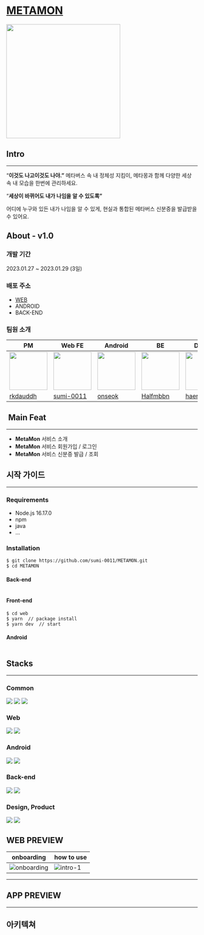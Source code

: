 # [METAMON](https://metamon-bay.vercel.app/)

<img src="https://user-images.githubusercontent.com/49177223/216245538-163196e7-8d32-4865-a5bb-b1acf223190d.png" width="300" height="300">

## Intro

---

“**이것도 나고이것도 나야.”**
메타버스 속 내 정체성 지킴이, 메타몽과 함께 다양한 세상 속 내 모습을 한번에 관리하세요.

“**세상이 바뀌어도 내가 나임을 알 수 있도록”**

어디에 누구와 있든 내가 나임을 알 수 있게,
현실과 통합된 메타버스 신분증을 발급받을 수 있어요.

## About - v1.0

### 개발 기간

2023.01.27 ~ 2023.01.29 (3일)

### 배포 주소

- [WEB](https://metamon-bay.vercel.app/)
- ANDROID
- BACK-END

### 팀원 소개

| PM                                                                                        | Web FE                                                                                    | Android                                                                                   | BE                                                                                         | Design                                                                                     |
| ----------------------------------------------------------------------------------------- | ----------------------------------------------------------------------------------------- | ----------------------------------------------------------------------------------------- | ------------------------------------------------------------------------------------------ | ------------------------------------------------------------------------------------------ |
| <img src="https://avatars.githubusercontent.com/u/72741178?v=4" width="100" height="100"> | <img src="https://avatars.githubusercontent.com/u/49177223?v=4" width="100" height="100"> | <img src="https://avatars.githubusercontent.com/u/76798309?v=4" width="100" height="100"> | <img src="https://avatars.githubusercontent.com/u/105899098?v=4" width="100" height="100"> | <img src="https://avatars.githubusercontent.com/u/123734760?v=4" width="100" height="100"> |
| [rkdauddh](https://github.com/rkdauddh)                                                   | [sumi-0011](https://github.com/sumi-0011)                                                 | [onseok](https://github.com/onseok)                                                       | [Halfmbbn](https://github.com/Halfmbbn)                                                              | [haerimme1](https://github.com/haerimme1)                                                  |

##  Main Feat

---

- **MetaMon** 서비스 소개
- **MetaMon** 서비스 회원가입 / 로그인
- **MetaMon** 서비스 신분증 발급 / 조회

## 시작 가이드

---

<!-- 누군가가 이 프로젝트를 clone해서 실행하려고 할 때 필요한 요구사항들과 버전들을 적어준다. -->

### Requirements

- Node.js 16.17.0
- npm
- java
- ...

### Installation

<!-- Repository를 clone하고, 패키지 설치, 환경변수 설정, 실행하는 과정에 대한 내용들을 코드로 적어준다. -->

```
$ git clone https://github.com/sumi-0011/METAMON.git
$ cd METAMON
```

#### Back-end

```

```

#### Front-end

```
$ cd web
$ yarn  // package install
$ yarn dev  // start
```

#### Android

```

```

## Stacks

---

### Common

<img src="https://img.shields.io/badge/github-181717?style=for-the-badge&logo=github&logoColor=white"> <img src="https://img.shields.io/badge/git-F05032?style=for-the-badge&logo=git&logoColor=white"> <img src="https://img.shields.io/badge/Notion-fff?style=for-the-badge&logo=Notion&logoColor=000">

### Web

<img src="https://img.shields.io/badge/Next.js-181717?style=for-the-badge&logo=Next.js&logoColor=white"/> <img src="https://img.shields.io/badge/Vercel-000?style=for-the-badge&logo=Vercel&logoColor=white">

### Android

<img src="https://img.shields.io/badge/Kotlin-7F52FF?style=for-the-badge&logo=Kotlin&logoColor=fff"> <img src="https://img.shields.io/badge/Firebase-FFCA28?style=for-the-badge&logo=Firebase&logoColor=white">

### Back-end

<img src="https://img.shields.io/badge/spring-6DB33F?style=for-the-badge&logo=spring&logoColor=white"> <img src="https://img.shields.io/badge/Amazon AWS-232F3E?style=for-the-badge&logo=Amazon AWS&logoColor=white">

### Design, Product

<img src="https://img.shields.io/badge/Figma-F24E1E?style=for-the-badge&logo=Figma&logoColor=white">  <img src="https://img.shields.io/badge/Adobe XD-FF61F6?style=for-the-badge&logo=Adobe XD&logoColor=white"> 

## WEB PREVIEW

| onboarding                                                                                                           | how to use                                                                                                        |
| -------------------------------------------------------------------------------------------------------------------- | ----------------------------------------------------------------------------------------------------------------- |
| ![onboarding](https://user-images.githubusercontent.com/49177223/215313591-685ed784-02ae-4e7c-949b-9ec43501dd9c.gif) | ![intro-1](https://user-images.githubusercontent.com/49177223/215313584-971e3970-e96a-4969-b64b-cf289003d716.gif) |

---

## APP PREVIEW

---

## 아키텍쳐

<!-- TODO : 아키텍쳐 그리고 넣으면 좋을 것 같습니다.  -->
